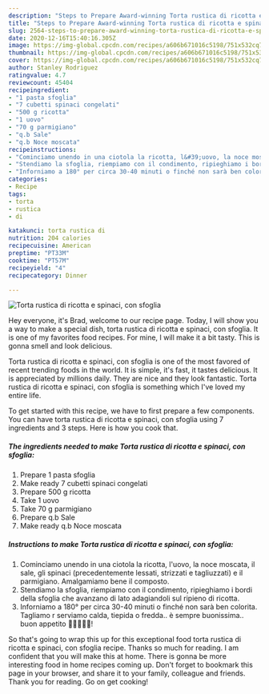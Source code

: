 ```yaml
---
description: "Steps to Prepare Award-winning Torta rustica di ricotta e spinaci, con sfoglia"
title: "Steps to Prepare Award-winning Torta rustica di ricotta e spinaci, con sfoglia"
slug: 2564-steps-to-prepare-award-winning-torta-rustica-di-ricotta-e-spinaci-con-sfoglia
date: 2020-12-16T15:40:16.305Z
image: https://img-global.cpcdn.com/recipes/a606b671016c5198/751x532cq70/torta-rustica-di-ricotta-e-spinaci-con-sfoglia-recipe-main-photo.jpg
thumbnail: https://img-global.cpcdn.com/recipes/a606b671016c5198/751x532cq70/torta-rustica-di-ricotta-e-spinaci-con-sfoglia-recipe-main-photo.jpg
cover: https://img-global.cpcdn.com/recipes/a606b671016c5198/751x532cq70/torta-rustica-di-ricotta-e-spinaci-con-sfoglia-recipe-main-photo.jpg
author: Stanley Rodriguez
ratingvalue: 4.7
reviewcount: 45404
recipeingredient:
- "1 pasta sfoglia"
- "7 cubetti spinaci congelati"
- "500 g ricotta"
- "1 uovo"
- "70 g parmigiano"
- "q.b Sale"
- "q.b Noce moscata"
recipeinstructions:
- "Cominciamo unendo in una ciotola la ricotta, l&#39;uovo, la noce moscata, il sale, gli spinaci (precedentemente lessati, strizzati e tagliuzzati) e il parmigiano. Amalgamiamo bene il composto."
- "Stendiamo la sfoglia, riempiamo con il condimento, ripieghiamo i bordi della sfoglia che avanzano di lato adagiandoli sul ripieno di ricotta."
- "Inforniamo a 180° per circa 30-40 minuti o finché non sarà ben colorita. Tagliamo r serviamo calda, tiepida o fredda.. è sempre buonissima.. buon appetito 🌻🌻🌻🌻🌻!"
categories:
- Recipe
tags:
- torta
- rustica
- di

katakunci: torta rustica di 
nutrition: 204 calories
recipecuisine: American
preptime: "PT33M"
cooktime: "PT57M"
recipeyield: "4"
recipecategory: Dinner

---
```



![Torta rustica di ricotta e spinaci, con sfoglia](https://img-global.cpcdn.com/recipes/a606b671016c5198/751x532cq70/torta-rustica-di-ricotta-e-spinaci-con-sfoglia-recipe-main-photo.jpg)

Hey everyone, it's Brad, welcome to our recipe page. Today, I will show you a way to make a special dish, torta rustica di ricotta e spinaci, con sfoglia. It is one of my favorites food recipes. For mine, I will make it a bit tasty. This is gonna smell and look delicious.

Torta rustica di ricotta e spinaci, con sfoglia is one of the most favored of recent trending foods in the world. It is simple, it's fast, it tastes delicious. It is appreciated by millions daily. They are nice and they look fantastic. Torta rustica di ricotta e spinaci, con sfoglia is something which I've loved my entire life.




To get started with this recipe, we have to first prepare a few components. You can have torta rustica di ricotta e spinaci, con sfoglia using 7 ingredients and 3 steps. Here is how you cook that.

<!--inarticleads1-->

##### The ingredients needed to make Torta rustica di ricotta e spinaci, con sfoglia:

1. Prepare 1 pasta sfoglia
1. Make ready 7 cubetti spinaci congelati
1. Prepare 500 g ricotta
1. Take 1 uovo
1. Take 70 g parmigiano
1. Prepare q.b Sale
1. Make ready q.b Noce moscata




<!--inarticleads2-->

##### Instructions to make Torta rustica di ricotta e spinaci, con sfoglia:

1. Cominciamo unendo in una ciotola la ricotta, l&#39;uovo, la noce moscata, il sale, gli spinaci (precedentemente lessati, strizzati e tagliuzzati) e il parmigiano. Amalgamiamo bene il composto.
1. Stendiamo la sfoglia, riempiamo con il condimento, ripieghiamo i bordi della sfoglia che avanzano di lato adagiandoli sul ripieno di ricotta.
1. Inforniamo a 180° per circa 30-40 minuti o finché non sarà ben colorita. Tagliamo r serviamo calda, tiepida o fredda.. è sempre buonissima.. buon appetito 🌻🌻🌻🌻🌻!




So that's going to wrap this up for this exceptional food torta rustica di ricotta e spinaci, con sfoglia recipe. Thanks so much for reading. I am confident that you will make this at home. There is gonna be more interesting food in home recipes coming up. Don't forget to bookmark this page in your browser, and share it to your family, colleague and friends. Thank you for reading. Go on get cooking!
